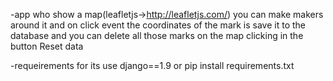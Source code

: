 -app who show a map(leafletjs->http://leafletjs.com/) you can make makers around it and on click event the coordinates of the mark is save it to the database and you can delete all those
 marks on the map clicking in the button Reset data

-requeirements for its use django==1.9 or pip install requirements.txt
